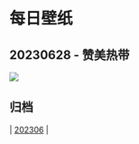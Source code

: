 # 每日壁纸

## 20230628 - 赞美热带

![](https://www.bing.com//th?id=OHR.BanyakIslands_ZH-CN6620304821_UHD.jpg)

## 归档

| [202306](/202306/README.MD)
|